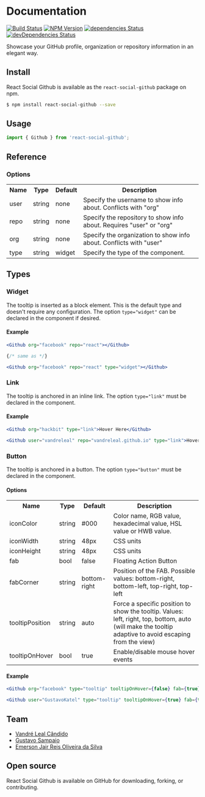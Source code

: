 # Documentation
[![Build Status](https://travis-ci.org/vandreleal/react-social-github.svg)](https://travis-ci.org/vandreleal/react-social-github)
[![NPM Version](https://badge.fury.io/js/react-social-github.svg)](http://badge.fury.io/js/react-social-github)
[![dependencies Status](https://david-dm.org/vandreleal/react-social-github/status.svg)](https://david-dm.org/vandreleal/react-social-github)
[![devDependencies Status](https://david-dm.org/vandreleal/react-social-github/dev-status.svg)](https://david-dm.org/vandreleal/react-social-github?type=dev)

Showcase your GitHub profile, organization or repository information in an elegant way.

## Install
React Social Github is available as the `react-social-github` package on npm.
```sh
$ npm install react-social-github --save
```

## Usage
```jsx
import { Github } from 'react-social-github';
```

## Reference

### Options

<table>
  <tr>
    <th>Name</th>
    <th>Type</th>
    <th>Default</th>
    <th>Description</th>
  </tr>
  <tr>
    <td>user</td>
    <td>string</td>
    <td>none</td>
    <td>Specify the username to show info about. Conflicts with "org"</td>
  </tr>
  <tr>
    <td>repo</td>
    <td>string</td>
    <td>none</td>
    <td>Specify the repository to show info about. Requires "user" or "org"</td>
  </tr>
  <tr>
    <td>org</td>
    <td>string</td>
    <td>none</td>
    <td>Specify the organization to show info about. Conflicts with "user"</td>
  </tr>
  <tr>
    <td>type</td>
    <td>string</td>
    <td>widget</td>
    <td>Specify the type of the component.</td>
  </tr>
</table>


## Types


### Widget

The tooltip is inserted as a block element. This is the default type and doesn't require any configuration. The option `type="widget"` can be declared in the component if desired.

#### Example

```jsx
<Github org="facebook" repo="react"></Github>

{/* same as */}

<Github org="facebook" repo="react" type="widget"></Github>
```

### Link

The tooltip is anchored in an inline link. The option `type="link"` must be declared in the component.

#### Example

```jsx
<Github org="hackbit" type="link">Hover Here</Github>

<Github user="vandreleal" repo="vandreleal.github.io" type="link">Hover Here</Github>
```

### Button

The tooltip is anchored in a button. The option `type="button"` must be declared in the component.

#### Options

<table>
  <tr>
    <th>Name</th>
    <th>Type</th>
    <th>Default</th>
    <th>Description</th>
  </tr>
  <tr>
    <td>iconColor</td>
    <td>string</td>
    <td>#000</td>
    <td>Color name, RGB value, hexadecimal value, HSL value or HWB value.</td>
  </tr>
  <tr>
    <td>iconWidth</td>
    <td>string</td>
    <td>48px</td>
    <td>CSS units</td>
  </tr>
  <tr>
    <td>iconHeight</td>
    <td>string</td>
    <td>48px</td>
    <td>CSS units</td>
  </tr>
  <tr>
    <td>fab</td>
    <td>bool</td>
    <td>false</td>
    <td>Floating Action Button</td>
  </tr>
  <tr>
    <td>fabCorner</td>
    <td>string</td>
    <td>bottom-right</td>
    <td>Position of the FAB. Possible values: bottom-right, bottom-left, top-right, top-left</td>
  </tr>
  <tr>
    <td>tooltipPosition</td>
    <td>string</td>
    <td>auto</td>
    <td>Force a specific position to show the tooltip. Values: left, right, top, bottom, auto (will make the tooltip adaptive to avoid escaping from the view)</td>
  </tr>
  <tr>
    <td>tooltipOnHover</td>
    <td>bool</td>
    <td>true</td>
    <td>Enable/disable mouse hover events</td>
  </tr>
</table>

#### Example

```jsx
<Github org="facebook" type="tooltip" tooltipOnHover={false} fab={true} fabCorner="top-left" iconColor="#3b5998" iconWidth="64px" iconHeight="64px"></Github>

<Github user="GustavoKatel" type="tooltip" tooltipOnHover={true} fab={true} fabCorner="bottom-left" iconColor="#888" iconWidth="32px" iconHeight="32px"></Github>
```


## Team
+ [Vandré Leal Cândido](https://github.com/vandreleal)
+ [Gustavo Sampaio](https://github.com/GustavoKatel)
+ [Emerson Jair Reis Oliveira da Silva](https://github.com/dungahk)


## Open source

React Social Github is available on GitHub for downloading, forking, or contributing.
